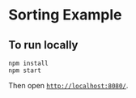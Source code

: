 # Sorting Example

## To run locally

```
npm install
npm start
```

Then open [`http://localhost:8080/`](http://localhost:8080/).
